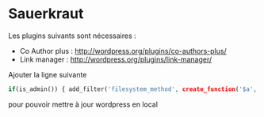 Sauerkraut
==========

Les plugins suivants sont nécessaires :

- Co Author plus : http://wordpress.org/plugins/co-authors-plus/
- Link manager : http://wordpress.org/plugins/link-manager/

Ajouter la ligne suivante 
```php
if(is_admin()) { add_filter('filesystem_method', create_function('$a', 'return "direct";' )); define( 'FS_CHMOD_DIR', 0751 );     }
```
pour pouvoir mettre à jour wordpress en local

